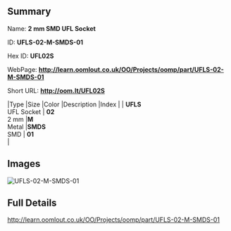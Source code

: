

## Summary
 
Name: __2 mm SMD UFL Socket__

ID: __UFLS-02-M-SMDS-01__

Hex ID: __UFL02S__

WebPage: __http://learn.oomlout.co.uk/OO/Projects/oomp/part/UFLS-02-M-SMDS-01__

Short URL: __http://oom.lt/UFL02S__


|Type   |Size   |Color   |Description   |Index   |
| __UFLS__ <br>UFL Socket  | __02__<br>2 mm   |__M__<br>Metal    |__SMDS__<br>SMD    | __01__<br>  |


## Images
![UFLS-02-M-SMDS-01](http://oomlout.com/oomp-gen/parts/UFLS-02-M-SMDS-01/UFLS-02-M-SMDS-01_420.jpg)

## Full Details

 http://learn.oomlout.co.uk/OO/Projects/oomp/part/UFLS-02-M-SMDS-01

